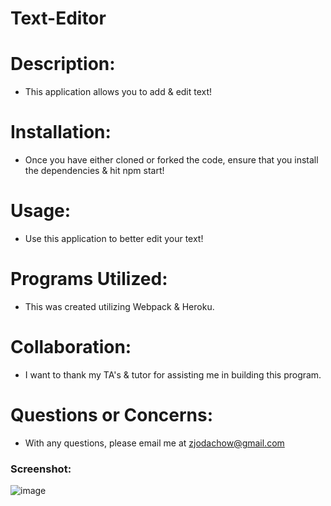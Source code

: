 # Text-Editor

# Description:
- This application allows you to add & edit text!

# Installation:
- Once you have either cloned or forked the code, ensure that you install the dependencies & hit npm start!

# Usage:
- Use this application to better edit your text!

# Programs Utilized:
- This was created utilizing Webpack & Heroku.

# Collaboration:
- I want to thank my TA's & tutor for assisting me in building this program.

# Questions or Concerns:
- With any questions, please email me at zjodachow@gmail.com

### Screenshot: 
![image](https://user-images.githubusercontent.com/105247622/198897789-0f8de29d-7601-463c-93cb-13b1ddc519b1.png)
